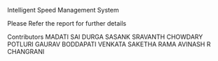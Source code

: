 Intelligent Speed Management System

Please Refer the report for further details

Contributors
MADATI SAI DURGA SASANK
SRAVANTH CHOWDARY POTLURI
GAURAV
BODDAPATI VENKATA SAKETHA RAMA
AVINASH R CHANGRANI
